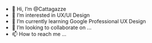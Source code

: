 - 👋 Hi, I’m @Cattagazze
- 👀 I’m interested in UX/UI Design
- 🌱 I’m currently learning Google Professional UX Design 
- 💞️ I’m looking to collaborate on ...
- 📫 How to reach me ...

<!---
Cattagazze/Cattagazze is a ✨ special ✨ repository because its `README.md` (this file) appears on your GitHub profile.
You can click the Preview link to take a look at your changes.
--->

